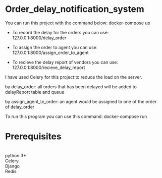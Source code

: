 # Order_delay_notification_system
You can run this project with the command below:
docker-compose up


- To record the delay for the orders you can use:
127.0.0.1:8000/delay_order

- To assign the order to agent you can use:
127.0.0.1:8000/assign_order_to_agent

- To recieve the delay report of vendors you can use:
127.0.0.1:8000/recieve_delay_report

I have used Celery for this project to reduce the load on the server.

by delay_order:
all orders that has been delayed will be added to delayReport table and queue

by assign_agent_to_order:
an agent would be assigned to one of the order of delay_order

To run this program you can use this command:
docker-compose run


# Prerequisites
<br>
python 3+
<br>
Celery
<br>
Django
<br>
Redis

